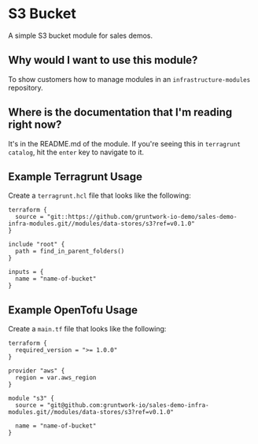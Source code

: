 # S3 Bucket

A simple S3 bucket module for sales demos.

## Why would I want to use this module?

To show customers how to manage modules in an `infrastructure-modules` repository.

## Where is the documentation that I'm reading right now?

It's in the README.md of the module. If you're seeing this in `terragrunt catalog`, hit the `enter` key to navigate to it.

## Example Terragrunt Usage

Create a `terragrunt.hcl` file that looks like the following:

```hcl
terraform {
  source = "git::https://github.com/gruntwork-io-demo/sales-demo-infra-modules.git//modules/data-stores/s3?ref=v0.1.0"
}

include "root" {
  path = find_in_parent_folders()
}

inputs = {
  name = "name-of-bucket"
}
```

## Example OpenTofu Usage

Create a `main.tf` file that looks like the following:

```hcl
terraform {
  required_version = ">= 1.0.0"
}

provider "aws" {
  region = var.aws_region
}

module "s3" {
  source = "git@github.com:gruntwork-io/sales-demo-infra-modules.git//modules/data-stores/s3?ref=v0.1.0"

  name = "name-of-bucket"
}
```
